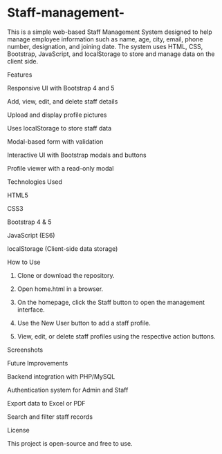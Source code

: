 # Staff-management-

This is a simple web-based Staff Management System designed to help manage employee information such as name, age, city, email, phone number, designation, and joining date. The system uses HTML, CSS, Bootstrap, JavaScript, and localStorage to store and manage data on the client side.

Features

Responsive UI with Bootstrap 4 and 5

Add, view, edit, and delete staff details

Upload and display profile pictures

Uses localStorage to store staff data

Modal-based form with validation

Interactive UI with Bootstrap modals and buttons

Profile viewer with a read-only modal


Technologies Used

HTML5

CSS3

Bootstrap 4 & 5

JavaScript (ES6)

localStorage (Client-side data storage)


How to Use

1. Clone or download the repository.


2. Open home.html in a browser.


3. On the homepage, click the Staff button to open the management interface.


4. Use the New User button to add a staff profile.


5. View, edit, or delete staff profiles using the respective action buttons.



Screenshots



Future Improvements

Backend integration with PHP/MySQL

Authentication system for Admin and Staff

Export data to Excel or PDF

Search and filter staff records


License

This project is open-source and free to use.



